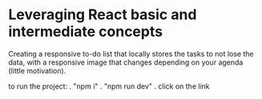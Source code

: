 # Leveraging React basic and intermediate concepts

Creating a responsive to-do list that locally stores the tasks to not lose the data,
with a responsive image that changes depending on your agenda (little motivation).

to run the project:
    . "npm i"
    . "npm run dev"
    . click on the link
